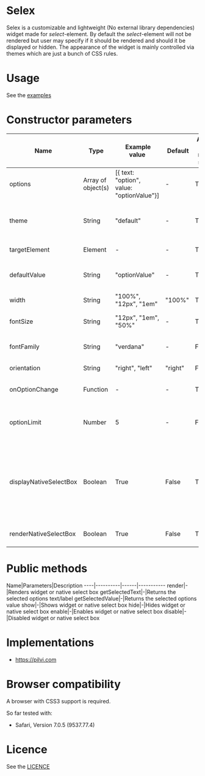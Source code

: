 Selex
===============
Selex is a customizable and lightweight (No external library dependencies) widget made for <i>select</i>-element. By default the <i>select</i>-element will not be rendered but user may specify if it should be rendered and should it be displayed or hidden. The appearance of the widget is mainly controlled via themes which are just a bunch of CSS rules.

Usage
==============
See the <a href="https://github.com/janikoskela/Selex/tree/master/examples">examples</a>

Constructor parameters
===============
Name| Type | Example value | Default | Applies to native select | Description
---|---|---------------|-----|------------|------
options|Array of object(s) |[{ text: "option", value: "optionValue"}]| - | True |Options
theme|String|"default"|-|True|Defines what theme is to be used. Basically this will define the class of the root element
targetElement|Element| - |-|True|The element where Selex is rendered
defaultValue|String|"optionValue"|-|True|An option is searched with this value, first option that matches is picked
width|String | "100%", "12px", "1em"|"100%"|True|Width for the select box
fontSize|String | "12px", "1em", "50%"|-|True|The font size which is to be defined to the root element
fontFamily|String|"verdana"|-|False|The font family which is to be defined to the root element
orientation|String|"right", "left"|"right"|False|Defines the side where arrow points
onOptionChange|Function| - |-|True|A callback which is called when option changes
optionLimit|Number|5|-|False |Specifies how many options will be displayed. If not specified all options will be displayed
displayNativeSelectBox|Boolean|True|False|True|Controls whether native select box is displayed. Cannot be displayed if renderNativeSelectBox is false. If this is true and renderNativeSelectBox is true then only native select box is rendered
renderNativeSelectBox|Boolean|True|False|True|Controls whether native select box is rendered

Public methods
===============
Name|Parameters|Description
----|----------|------|-----------
render|-|Renders widget or native select box
getSelectedText|-|Returns the selected options text/label
getSelectedValue|-|Returns the selected options value
show|-|Shows widget or native select box
hide|-|Hides widget or native select box
enable|-|Enables widget or native select box
disable|-|Disabled widget or native select box

Implementations
=============
 - https://pilvi.com

Browser compatibility
==============
A browser with CSS3 support is required.

So far tested with:
 - Safari, Version 7.0.5 (9537.77.4)

Licence
=============
See the <a href="https://github.com/janikoskela/SimpleSelectBox/blob/master/LICENSE">LICENCE</a>
